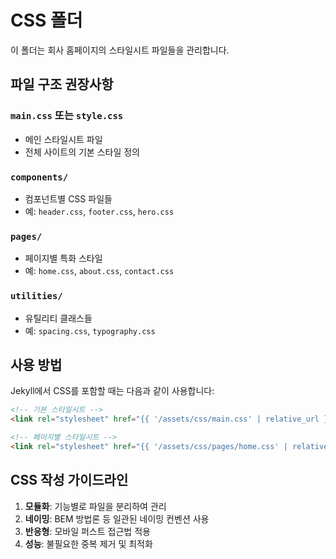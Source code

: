 # CSS 폴더

이 폴더는 회사 홈페이지의 스타일시트 파일들을 관리합니다.

## 파일 구조 권장사항

### `main.css` 또는 `style.css`
- 메인 스타일시트 파일
- 전체 사이트의 기본 스타일 정의

### `components/`
- 컴포넌트별 CSS 파일들
- 예: `header.css`, `footer.css`, `hero.css`

### `pages/`
- 페이지별 특화 스타일
- 예: `home.css`, `about.css`, `contact.css`

### `utilities/`
- 유틸리티 클래스들
- 예: `spacing.css`, `typography.css`

## 사용 방법

Jekyll에서 CSS를 포함할 때는 다음과 같이 사용합니다:

```html
<!-- 기본 스타일시트 -->
<link rel="stylesheet" href="{{ '/assets/css/main.css' | relative_url }}">

<!-- 페이지별 스타일시트 -->
<link rel="stylesheet" href="{{ '/assets/css/pages/home.css' | relative_url }}">
```

## CSS 작성 가이드라인

1. **모듈화**: 기능별로 파일을 분리하여 관리
2. **네이밍**: BEM 방법론 등 일관된 네이밍 컨벤션 사용
3. **반응형**: 모바일 퍼스트 접근법 적용
4. **성능**: 불필요한 중복 제거 및 최적화 